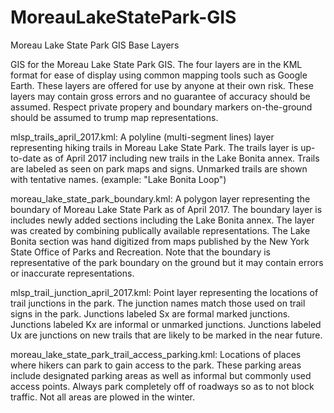 # MoreauLakeStatePark-GIS
Moreau Lake State Park GIS Base Layers

GIS for the Moreau Lake State Park GIS. The four layers are in the KML format for ease of display 
using common mapping tools such as Google Earth. These layers are offered for use by anyone at their own risk. These 
layers may contain gross errors and no guarantee of accuracy should be assumed. Respect private propery and 
boundary markers on-the-ground should be assumed to trump map representations. 

mlsp_trails_april_2017.kml: A polyline (multi-segment lines) layer representing hiking trails in Moreau Lake State Park. The 
trails layer is up-to-date as of April 2017 including new trails in the Lake Bonita annex. Trails are labeled as seen
on park maps and signs. Unmarked trails are shown with tentative names. (example: "Lake Bonita Loop")

moreau_lake_state_park_boundary.kml: A polygon layer representing the boundary of Moreau Lake State Park as of April 2017. The 
boundary layer is includes newly added sections including the Lake Bonita annex. The layer was created by combining 
publically available representations. The Lake Bonita section was hand digitized from maps published by the New York State 
Office of Parks and Recreation. Note that the boundary is representative of the park boundary on the ground
but it may contain errors or inaccurate representations.

mlsp_trail_junction_april_2017.kml: Point layer representing the locations of trail junctions in the park. The junction names 
match those used on trail signs in the park. Junctions labeled Sx are formal marked junctions. Junctions labeled Kx are 
informal or unmarked junctions. Junctions labeled Ux are junctions on new trails that are likely to be marked in 
the near future.

moreau_lake_state_park_trail_access_parking.kml: Locations of places where hikers can park to gain access to the park. These 
parking areas include designated parking areas as well as informal but commonly used access points. Always park completely off
of roadways so as to not block traffic. Not all areas are plowed in the winter.


